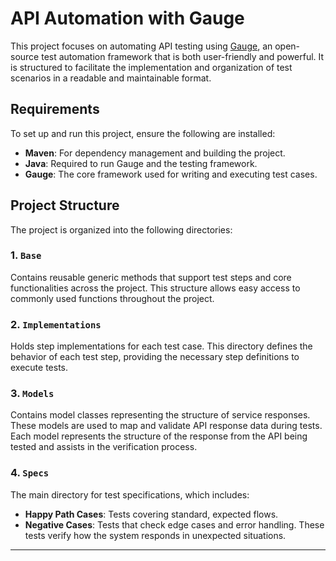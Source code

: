 # API Automation with Gauge

This project focuses on automating API testing using [Gauge](https://gauge.org/), an open-source test automation framework that is both user-friendly and powerful. It is structured to facilitate the implementation and organization of test scenarios in a readable and maintainable format.

## Requirements

To set up and run this project, ensure the following are installed:

- **Maven**: For dependency management and building the project.
- **Java**: Required to run Gauge and the testing framework.
- **Gauge**: The core framework used for writing and executing test cases.

## Project Structure

The project is organized into the following directories:

### 1. `Base`
Contains reusable generic methods that support test steps and core functionalities across the project. This structure allows easy access to commonly used functions throughout the project.

### 2. `Implementations`
Holds step implementations for each test case. This directory defines the behavior of each test step, providing the necessary step definitions to execute tests.

### 3. `Models`
Contains model classes representing the structure of service responses. These models are used to map and validate API response data during tests. Each model represents the structure of the response from the API being tested and assists in the verification process.

### 4. `Specs`
The main directory for test specifications, which includes:
   - **Happy Path Cases**: Tests covering standard, expected flows.
   - **Negative Cases**: Tests that check edge cases and error handling. These tests verify how the system responds in unexpected situations.

---
